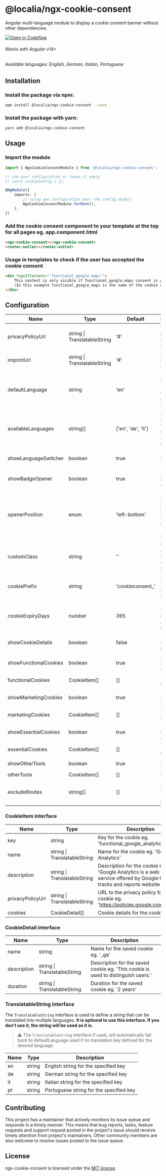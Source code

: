 # @localia/ngx-cookie-consent

Angular multi-language module to display a cookie consent banner without other dependencies.

[![Open in Codeflow](https://developer.stackblitz.com/img/open_in_codeflow.svg)](https:///pr.new/github.com/giacomo/ngx-cookie-consent)

###### Works with Angular v14+
###### Available languages: English, German, Italian, Portuguese

## Installation

### Install the package via npm:
```bash
npm install @localia/ngx-cookie-consent --save
```

### Install the package with yarn:
```bash
yarn add @localia/ngx-cookie-consent
```

## Usage

### Import the module

```typescript
import { NgxCookieConsentModule } from '@localia/ngx-cookie-consent';

// use your configuration or leave it empty
// const cookieConfig = {};

@NgModule({
    imports: [
        // using own configuration pass the config object  
        NgxCookieConsentModule.forRoot(),
    ],
})
```

### Add the cookie consent component to your template at the top for all pages eg. app.component.html

```html
<ngx-cookie-consent></ngx-cookie-consent>
<router-outlet></router-outlet>
```

### Usage in templates to check if the user has accepted the cookie consent

```html
<div *ngxIfConsent="'functional_google_maps'">
    This content is only visible if functional_google_maps consent is given.
    (In this example functional_google_maps is the name of the cookie configured in the config object)
</div>
```

## Configuration

| Name                  | Type                             | Default            | Description                                                                        |
|-----------------------|----------------------------------|--------------------|------------------------------------------------------------------------------------|
| privacyPolicyUrl      | string &#124; TranslatableString | '#'                | URL to your privacy policy ⚠ required ⚠                                            |
| imprintUrl            | string &#124; TranslatableString | '#'                | URL to your imprint ⚠ required ⚠                                                   |
| defaultLanguage       | string                           | 'en'               | Default language for the cookie consent banner                                     |
| availableLanguages    | string[]                         | ['en', 'de', 'it'] | Available languages for the cookie consent banner                                  |
| showLanguageSwitcher  | boolean                          | true               | Show language switcher                                                             |
| showBadgeOpener       | boolean                          | true               | Show badge opener                                                                  |
| openerPosition        | enum                             | 'left-bottom'      | Position of the badge eg. 'left-top', 'right-top' , 'left-bottom' , 'right-bottom' |
| customClass           | string                           | ''                 | Custom class for the cookie consent banner                                         |
| cookiePrefix          | string                           | 'cookieconsent_'   | Prefix for the cookie consent banner                                               |
| cookieExpiryDays      | number                           | 365                | Expiry days for the cookie consent banner                                          |
| showCookieDetails     | boolean                          | false              | Show cookie details                                                                |
| showFunctionalCookies | boolean                          | true               | Show functional cookies                                                            |
| functionalCookies     | CookieItem[]                     | []                 | Functional cookies                                                                 |
| showMarketingCookies  | boolean                          | true               | Show marketing cookies                                                             |
| marketingCookies      | CookieItem[]                     | []                 | Marketing cookies                                                                  |
| showEssentialCookies  | boolean                          | true               | Show essential cookies                                                             |
| essentialCookies      | CookieItem[]                     | []                 | Essential cookies                                                                  |
| showOtherTools        | boolean                          | true               | Show other tools                                                                   |
| otherTools            | CookieItem[]                     | []                 | Other tools                                                                        |
| excludeRoutes         | string[]                         | []                 | Exclude routes eg. ['/privacy-policy']                                             |

### CookieItem interface

| Name             | Type                             | Description                                                                                                                             |
|------------------|----------------------------------|-----------------------------------------------------------------------------------------------------------------------------------------|
| key              | string                           | Key for the cookie eg. 'functional_google_analytics'                                                                                    |
| name             | string &#124; TranslatableString | Name for the cookie eg. 'Google Analytics'                                                                                              |
| description      | string &#124; TranslatableString | Description for the cookie eg. 'Google Analytics is a web analytics service offered by Google that tracks and reports website traffic.' |
| privacyPolicyUrl | string &#124; TranslatableString | URL to the privacy policy for the cookie eg. 'https://policies.google.com/privacy'                                                      |
| cookies          | CookieDetail[]                   | Cookie details for the cookie                                                                                                           |

### CookieDetail interface

| Name        | Type                             | Description                                                                      |
|-------------|----------------------------------|----------------------------------------------------------------------------------|
| name        | string                           | Name for the saved cookie eg. '_ga'                                              |
| description | string &#124; TranslatableString | Description for the saved cookie eg. 'This cookie is used to distinguish users.' |
| duration    | string &#124; TranslatableString | Duration for the saved cookie eg. '2 years'                                      |

### TranslatableString interface

The `TranslatableString` interface is used to define a string that can be translated into multiple languages. **It is optional to use this interface. If you don't use it, the string will be used as it is.**

> ⚠ The `TranslatableString` interface if used, will automatically fall back to defaultLanguage used if no translation key defined for the desired language.

| Name | Type   | Description                             |
|------|--------|-----------------------------------------|
| en   | string | English string for the specified key    |
| de   | string | German string for the specified key     |
| it   | string | Italian string for the specified key    |
| pt   | string | Portuguese string for the specified key |

## Contributing

This project has a maintainer that actively monitors its issue queue and responds in a timely manner. This means that bug reports, tasks, feature requests and support request posted in the project's issue should receive timely attention from project's maintainers. Other community members are also welcome to resolve issues posted to the issue queue.

## License

ngx-cookie-consent is licensed under the [MIT license](http://opensource.org/licenses/MIT).
